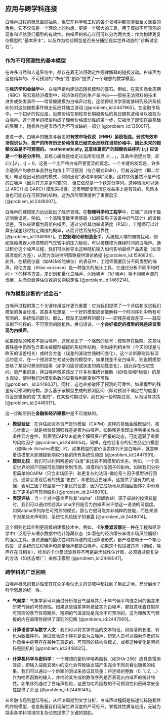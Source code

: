 ## 应用与跨学科连接

白噪声过程的概念虽然抽象，但它在科学和工程的各个领域中都扮演着至关重要的角色。它不仅仅是一个理论上的构想，更是一个强大的工具，用于模拟不可预测的现象和评估我们模型的有效性。白噪声的核心应用可以分为两大类：作为构建更复杂模型的“基本积木”，以及作为检验模型是否充分捕捉现实世界动态的“诊断试金石”。

### 作为不可预测性的基本模型

在许多自然和人造系统中，都存在着无法用确定性规律解释的随机波动。白噪声为这些纯粹的、不可预测的“冲击”或“创新”提供了一个理想的数学模型。

在**经济学和金融学**中，白噪声是构建动态随机模型的基石。例如，在真实商业周期（RBC）等宏观经济模型中，经济体经历的生产率冲击——那些无法预料的技术进步或突发事件——常常被建模为白噪声过程。这使得经济学家能够研究经济系统如何对这些随机事件做出反应并随之波动 [@problem_id:2447965]。在金融市场中，一个初步的假设是，股票价格在剔除其长期趋势后的每日随机波动可以被视为白噪声。这个简单的模型构成了理解价格波动性的第一步，它揭示了即使在最基础的层面上，随机性也是市场行为不可或缺的一部分 [@problem_id:1350017]。

更进一步，白噪声的概念与著名的**有效市场假说（EMH）**紧密相连。弱式有效市场假说认为，资产的所有历史价格信息已经完全反映在当前价格中，因此未来的超额收益是不可预测的。 mathematically, 这意味着资产的超额收益序列 $\{r_t\}$ 应该是一个**鞅差分序列**，其核心属性是给定过去所有信息 $\mathcal{F}_{t-1}$，其条件期望为零，即 $\mathbb{E}[r_t | \mathcal{F}_{t-1}] = 0$。这是一个比严格白噪声更宽泛的概念。一个关键的发现是，许多金融资产的收益率虽然在均值上不可预测（符合弱式EMH），但其波动性（即二阶矩）却呈现出可预测的模式，例如出现“波动率聚集”现象。这种序列虽然不是严格的白噪声（因为其方差是时变的），但它依然是一个鞅差分序列。这种情况可以通过 ARCH 或 GARCH 模型来捕捉，这表明即使市场在收益率上是有效的，风险本身也可能存在可预测的结构，这为风险管理提供了重要启示 [@problem_id:2448007]。

白噪声的建模能力远远超出了经济领域。在**物理科学和工程学**中，它被广泛用于描述测量误差。例如，一个高精度数字传感器（如航空电子设备中的气压计）的读数误差，可以被建模为高斯白噪声。通过分析其功率谱密度（PSD），工程师可以计算出误差超过特定阈值的概率，从而评估系统的可靠性 [@problem_id:1349987]。在**控制理论和制造业**中，系统输入端的随机扰动，例如驱动机器人喷漆臂的气压管中的压力脉动，可以被建模为连续时间的白噪声。通过积分这个噪声过程，我们可以推导出这种随机输入如何影响最终产品质量（如漆层厚度的方差），从而为改进控制策略提供理论依据 [@problem_id:1596834]。此外，在精密仪器（如MEMS陀螺仪）的表征中，工程师需要区分不同类型的噪声。阿伦方差（Allan variance）是一种强大的统计工具，它通过分析不同平均时间 $\tau$ 下的样本方差，来识别和量化白噪声、闪烁噪声（$1/f$ 噪声）等不同噪声源的贡献，从而全面评估仪器的长期稳定性 [@problem_id:1469214]。

### 作为模型诊断的“试金石”

白噪声过程的第二个关键作用或许更为重要：它为我们提供了一个评估和改进我们模型的黄金标准。其基本思想是：一个好的模型应该能解释一个时间序列中所有可预测的、系统性的部分。那么，模型无法解释的部分——即残差或误差项——就应该剩下纯粹的、不可预测的随机性。换句话说，**一个良好指定的模型的残差应该表现为白噪声**。

如果模型的残差不是白噪声，这就发出了一个强烈的信号：模型存在缺陷。这意味着残差中仍然包含着未被模型捕捉的系统性结构，例如序列相关性（今天的误差与昨天的误差相关）或时变方差（误差的波动性随时间变化）。这个诊断原则具有深远的意义。在一个预测学生考试分数的模型中，如果残差不呈白噪声，则说明模型忽略了某些可预测的因素（如学习疲劳或状态的周期性变化），因此存在改进空间。更严重的是，非白噪声残差违反了许多标准统计推断（如t检验和F检验）的基本假设，使得我们对模型系数的显著性判断变得不可靠 [@problem__id:2448037]。同样，这也直接破坏了预测的可靠性。如果模型的残差有可预测的结构，那么基于该模型生成的预测区间（即对预测不确定性的度量）将会是错误的或“失准的”，在某些时期过窄，而在另一些时期过宽，从而误导决策 [@problem_id:2448017]。

这一诊断原则在**金融和经济建模**中是不可或缺的。
*   **模型验证**：在评估如资本资产定价模型（CAPM）这样的基础金融模型时，核心步骤之一就是检验其回归残差是否为白噪声。如果残差表现出序列相关性或条件异方差性，则表明CAPM未能完全解释资产回报的动态，可能遗漏了重要的风险因子 [@problem_id:2448054]。同样，在检验复杂的衍生品定价模型（如Black-Scholes模型）时，如果模型的定价误差序列不是白噪声，就意味着该模型未能捕捉到期权价格的所有系统性动态 [@problem_id:2447991]。
*   **模型比较**：我们可以利用残差的“白度”来比较不同模型的优劣。例如，一个真实世界的资产回报可能同时受到市场、规模和价值因子的影响。如果我们分别用简单的CAPM（只含市场因子）和更复杂的法玛-佛伦奇三因子模型进行回归，通常会发现后者的残差“更白”，即更接近白噪声。这提供了强有力的证据，表明三因子模型是一个更优的设定，因为它成功地从原始回报序列中分离出了更多的可预测结构 [@problem_id:2448010]。
*   **表现评估**：当一个对冲基金声称其“alpha”（超额收益）源于卓越的投资技能时，我们可以通过检验其alpha序列是否为白噪声来评估这一说法的可信度。如果alpha序列存在可预测的模式，那么它很可能并非纯粹的技能，而是来源于对某些未声明的、系统性风险因子的暴露 [@problem_id:2448014]。

这个原则也延伸到更高级的建模技术中。例如，**卡尔曼滤波器**是一种在工程和经济学中广泛用于从嘈杂数据中估计隐藏状态（如潜在的经济增长率或市场风险偏好）的强大工具。该滤波器的最优性和其简洁的递归算法形式，都严格依赖于一个核心假设：即系统的过程噪声和测量噪声都是白噪声。如果这个假设被违背（例如，噪声存在自相关），标准的卡尔曼滤波器将不再是最优线性估计器，必须通过更复杂的方法（如状态增广）来修正模型 [@problem_id:2448047]。

### 跨学科的广泛回响

白噪声概念的普适性使其在众多看似无关的领域中都找到了用武之地，充分展示了科学思想的统一性。

*   **气候学**：气象学家可以通过分析每日气温与其几十年气候平均值之间的偏差来研究气候的可预测性。如果这些偏差序列被证实为白噪声，那就意味着在剔除可预测的季节性周期后，短期的气温波动是完全不可预测的。这为理解天气预报的内在局限性提供了深刻的见解 [@problem_id:2447969]。

*   **计算语言学与数字人文**：我们可以将文学作品的文本特征，如段落的长度，转化为数值序列。通过检验这个序列是否为白噪声，研究人员可以探索作者的写作风格中是否存在某种无意识的、可预测的结构性模式，或者这种变化是否纯粹是随机的 [@problem_id:2448025]。

*   **计算机科学与密码学**：一个理想的密码学哈希函数（如SHA-256）应具备雪崩效应，即输入端极其微小的变化会导致输出端产生完全不同且看似随机的结果。我们可以通过一个新颖的测试来验证其质量：将连续的整数（0, 1, 2, ...）作为哈希函数的输入，并检验其生成的数值序列是否表现出白噪声的统计特性。如果序列通过了白噪声检验，这便为哈希函数的不可预测性和密码学安全性提供了旁证 [@problem_id:2448048]。

从金融市场到星际导航，从经济周期到文学分析，白噪声过程既是描述纯粹随机性的终极模型，也是衡量我们理解世界深度的严苛标尺。掌握其性质与应用，无疑为探索各学科领域的复杂动态提供了关键的钥匙。